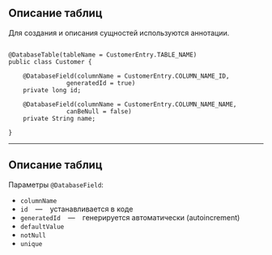 ## Описание таблиц

Для создания и описания сущностей используются аннотации.

<pre><code class = "java large" data-trim data-noescape>
<span class="fragment" data-fragment-index="3">@DatabaseTable(tableName = CustomerEntry.TABLE_NAME)</span>
<span class="fragment" data-fragment-index="1">public class Customer {</span>

    <span class="fragment" data-fragment-index="4">@DatabaseField(columnName = CustomerEntry.COLUMN_NAME_ID,
                generatedId = true)</span>
    <span class="fragment" data-fragment-index="1">private long id;</span>
    
    <span class="fragment" data-fragment-index="4">@DatabaseField(columnName = CustomerEntry.COLUMN_NAME_NAME,
                canBeNull = false)</span>
    <span class="fragment" data-fragment-index="1">private String name;</span>

<span class="fragment" data-fragment-index="1">}</span>
</code></pre>

<!-- .element: class="fragment" data-fragment-index="1" -->

------

## Описание таблиц

Параметры `@DatabaseField`:

* `columnName`
* `id` &ensp; — &ensp; устанавливается в коде
* `generatedId` &ensp; — &ensp; генерируется автоматически (autoincrement)
* `defaultValue`
* `notNull`
* `unique`

